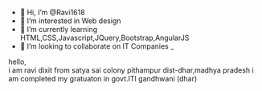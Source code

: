 - 👋 Hi, I’m @Ravi1618
- 👀 I’m interested in Web design
- 🌱 I’m currently learning HTML,CSS,Javascript,JQuery,Bootstrap,AngularJS
- 💞️ I’m looking to collaborate on IT Companies
_

hello,  
i am ravi dixit from satya sai colony pithampur dist-dhar,madhya pradesh
i am completed my gratuaton in govt.ITI gandhwani (dhar) 

